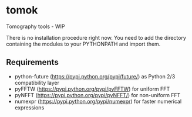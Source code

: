 tomok
=====

Tomography tools - WIP

There is no installation procedure right now. You need to add the directory
containing the modules to your PYTHONPATH and import them.

Requirements
------------

- python-future (https://pypi.python.org/pypi/future/) as Python 2/3 compatibility layer
- pyFFTW (https://pypi.python.org/pypi/pyFFTW) for uniform FFT
- pyNFFT (https://pypi.python.org/pypi/pyNFFT/) for non-uniform FFT
- numexpr (https://pypi.python.org/pypi/numexpr) for faster numerical expressions
